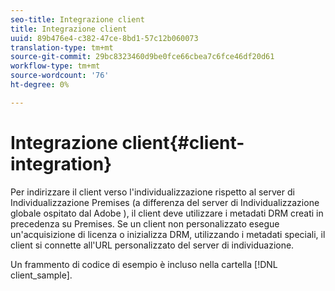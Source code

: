 ```yaml
---
seo-title: Integrazione client
title: Integrazione client
uuid: 89b476e4-c382-47ce-8bd1-57c12b060073
translation-type: tm+mt
source-git-commit: 29bc8323460d9be0fce66cbea7c6fce46df20d61
workflow-type: tm+mt
source-wordcount: '76'
ht-degree: 0%

---
```



# Integrazione client{#client-integration}

Per indirizzare il client verso l&#39;individualizzazione rispetto al server di Individualizzazione Premises (a differenza del server di Individualizzazione globale ospitato dal Adobe ), il client deve utilizzare i metadati DRM creati in precedenza su Premises. Se un client non personalizzato esegue un&#39;acquisizione di licenza o inizializza DRM, utilizzando i metadati speciali, il client si connette all&#39;URL personalizzato del server di individuazione.

Un frammento di codice di esempio è incluso nella cartella [!DNL client_sample].
